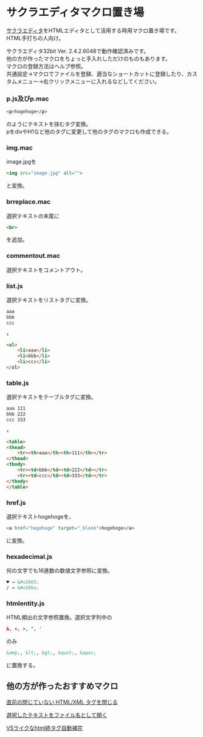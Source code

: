 # サクラエディタマクロ置き場
[サクラエディタ](https://github.com/sakura-editor/sakura)をHTMLエディタとして活用する時用マクロ置き場です。  
HTML手打ちの人向け。

サクラエディタ32bit Ver. 2.4.2.6048で動作確認済みです。  
他の方が作ったマクロをちょっと手入れしただけのものもあります。  
マクロの登録方法はヘルプ参照。  
共通設定→マクロでファイルを登録、適当なショートカットに登録したり、カスタムメニュー→右クリックメニューに入れるなどしてください。

### p.js及びp.mac

```HTML
<p>hogehoge</p>
```
のようにテキストを挟むタグ変換。  
pをdivやH1など他のタグに変更して他のタグのマクロも作成できる。

### img.mac

image.jpgを
```HTML
<img src="image.jpg" alt="">
```
と変換。

### brreplace.mac

選択テキストの末尾に
```HTML
<br>
```
を追加。

### commentout.mac

選択テキストをコメントアウト。

### list.js

選択テキストをリストタグに変換。

```HTML
aaa
bbb
ccc

↓

<ul>
	<li>aaa</li>
	<li>bbb</li>
	<li>ccc</li>
</ul>
```

### table.js

選択テキストをテーブルタグに変換。

```HTML
aaa	111
bbb	222
ccc	333

↓

<table>
<thead>
	<tr><th>aaa</th><th>111</th></tr>
</thead>
<tbody>
	<tr><td>bbb</td><td>222</td></tr>
	<tr><td>ccc</td><td>333</td></tr>
</tbody>
</table>
```

### href.js

選択テキストhogehogeを、
```HTML
<a href="hogehoge" target="_blank">hogehoge</a>
```
に変換。

### hexadecimal.js

何の文字でも16進数の数値文字参照に変換。
```HTML
♥ → &#x2665;
♪ → &#x266a;
```
### htmlentity.js

HTML頻出の文字参照置換。選択文字列中の
```HTML
&, <, >, ", '
```
のみ
```HTML
&amp;, &lt;, &gt;, &quot;, &apos;
```
に置換する。

## 他の方が作ったおすすめマクロ

[直前の閉じていない HTML/XML タグを閉じる](https://sakura-editor.sourceforge.net/cgi-bin/cyclamen/cyclamen.cgi?log=macro&tree=c546)

[選択したテキストをファイル名として開く](https://sakura-editor.github.io/bbslog/sf/macro/134.html)

[VSライクなhtml終タグ自動補完](https://sakura-editor.github.io/bbslog/sf/macro/341.html)
